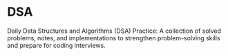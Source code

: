 # DSA
Daily Data Structures and Algorithms (DSA) Practice: A collection of solved problems, notes, and implementations to strengthen problem-solving skills and prepare for coding interviews.
